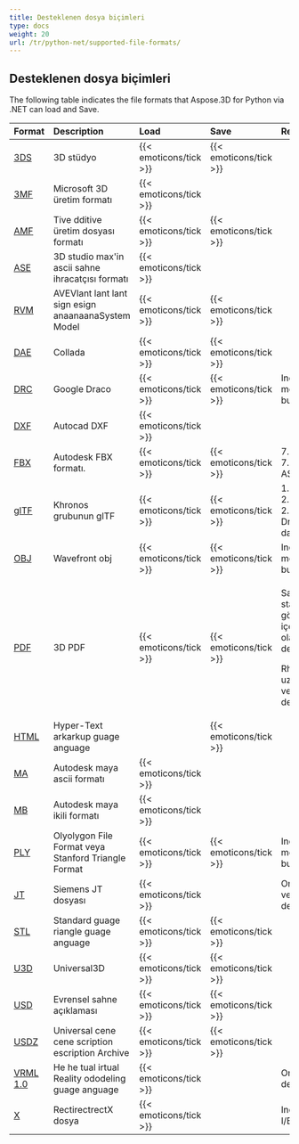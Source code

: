 ```yaml
---
title: Desteklenen dosya biçimleri
type: docs
weight: 20
url: /tr/python-net/supported-file-formats/
---
```

##  **Desteklenen dosya biçimleri**
The following table indicates the file formats that Aspose.3D for Python via .NET can load and Save.

|**Format**|**Description**|**Load**|**Save**|**Remarks**|
| :- | :- | :- | :- | :- |
|[3DS](https://docs.fileformat.com/3d/3ds/)|3D stüdyo|{{< emoticons/tick >}}|{{< emoticons/tick >}}| |
|[3MF](https://docs.fileformat.com/3d/3mf/)|Microsoft 3D üretim formatı|{{< emoticons/tick >}}| | |
|[AMF](https://docs.fileformat.com/3d/amf/)|Tive dditive üretim dosyası formatı|{{< emoticons/tick >}}|{{< emoticons/tick >}}| |
|[ASE](https://docs.fileformat.com/3d/ase/)|3D studio max'in ascii sahne ihracatçısı formatı|{{< emoticons/tick >}}| | |
|[RVM](https://docs.fileformat.com/3d/rvm/)|AVEVlant lant lant sign esign anaanaanaSystem Model|{{< emoticons/tick >}}|{{< emoticons/tick >}}| |
|[DAE](https://docs.fileformat.com/3d/dae/)|Collada|{{< emoticons/tick >}}|{{< emoticons/tick >}}| |
|[DRC](https://docs.fileformat.com/3d/drc/)|Google Draco|{{< emoticons/tick >}}|{{< emoticons/tick >}}|Including mesh/nokta bulut desteği|
|[DXF](https://docs.fileformat.com/cad/dxf/)|Autocad DXF|{{< emoticons/tick >}}| | |
|[FBX](https://docs.fileformat.com/3d/fbx/)|Autodesk FBX formatı.|{{< emoticons/tick >}}|{{< emoticons/tick >}}|7.2 rom 7.2 ila 7.5, her ikisi de ASII/Binary.|
|[glTF](https://docs.fileformat.com/3d/glb/)|Khronos grubunun glTF|{{< emoticons/tick >}}|{{< emoticons/tick >}}|1.0 ascii/ikili, 2.0 ascii/ikili, 2.0 ascii/İkili Draco uzantısı dahil|
|[OBJ](https://docs.fileformat.com/3d/obj/)|Wavefront obj|{{< emoticons/tick >}}|{{< emoticons/tick >}}|Including mesh/nokta bulut desteği.|
|[PDF](https://docs.fileformat.com/pdf/)|3D PDF|{{< emoticons/tick >}}|{{< emoticons/tick >}}|<p>Sadece standart U3D gömülü 3D içeriğini PDF olarak destekler.</p><p>Rh mesh uzantısı ile prc ve U3D henüz desteklenmiyor.</p>|
|[HTML](https://docs.fileformat.com/web/html/)|Hyper-Text arkarkup guage anguage| |{{< emoticons/tick >}}| |
|[MA](https://docs.fileformat.com/3d/ma/)|Autodesk maya ascii formatı|{{< emoticons/tick >}} | | |
|[MB](https://docs.fileformat.com/3d/mb/)|Autodesk maya ikili formatı|{{< emoticons/tick >}} | | |
|[PLY](https://docs.fileformat.com/3d/ply/)|Olyolygon File Format veya Stanford Triangle Format|{{< emoticons/tick >}}|{{< emoticons/tick >}}|Including mesh/nokta bulut desteği.|
|[JT](https://docs.fileformat.com/3d/jt/)|Siemens JT dosyası|{{< emoticons/tick >}}| |Only sürüm 8 ve 9'u destekler.|
|[STL](https://docs.fileformat.com/cad/stl/)|Standard guage riangle guage anguage|{{< emoticons/tick >}}|{{< emoticons/tick >}}| |
|[U3D](https://docs.fileformat.com/3d/u3d/)|Universal3D|{{< emoticons/tick >}}|{{< emoticons/tick >}}| |
|[USD](https://docs.fileformat.com/3d/usd/)|Evrensel sahne açıklaması|{{< emoticons/tick >}}|{{< emoticons/tick >}}| |
|[USDZ](https://docs.fileformat.com/3d/usdz/)|Universal cene cene scription escription Archive|{{< emoticons/tick >}}|{{< emoticons/tick >}}| |
|[VRML 1.0](https://docs.fileformat.com/3d/vrml/)|He he tual irtual Reality ododeling guage anguage|{{< emoticons/tick >}}| |Only 1.0 ASCII destekler.|
|[X](https://docs.fileformat.com/3d/x/)|RectirectrectX dosya|{{< emoticons/tick >}}| |Including ASII I/Binary.|

